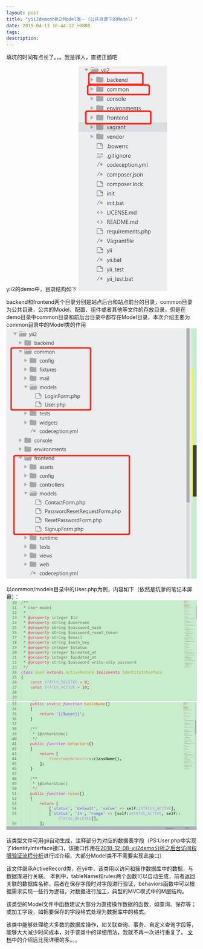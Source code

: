 ```yaml
---
layout: post
title: "yii2demo分析之Model类一（公共目录下的Model）"
date: 2019-04-13 16:44:12 +0800
tags: 
description: 
---
```


填坑的时间有点长了。。。我是罪人，直接正题吧

yii2的demo中，目录结构如下
![](/images/2019-04-13-1.jpg)

backend和frontend两个目录分别是站点后台和站点前台的目录，common目录为公共目录，公共的Model、配置、组件或者其他等文件的存放目录，但是在demo目录中common目录和前后台目录中都存在Model目录，本次介绍主要为common目录中的Model类的作用
![](/images/2019-04-13-2.jpg)

以common/models目录中的User.php为例，内容如下（依然是坑爹的笔记本屏幕）：
![](/images/2019-04-13-3.jpg)
![](/images/2019-04-13-4.jpg)

该类型文件可用gii自动生成，注释部分为对应的数据表字段（PS:User.php中实现了IdentityInterface接口，该接口作用在[2018-12-08-yii2demo分析之后台访问权限验证流程分析](https://guosongyu.github.io/2018/12/yii2demo%E5%88%86%E6%9E%90%E4%B9%8B%E5%90%8E%E5%8F%B0%E8%AE%BF%E9%97%AE%E6%9D%83%E9%99%90%E9%AA%8C%E8%AF%81%E6%B5%81%E7%A8%8B%E5%88%86%E6%9E%90)进行过介绍，大部分Model类不不需要实现此接口）

该文件继承ActiveRecord类，在yii中，该类用以访问和操作数据库中的数据，与数据库进行关联。
本例中，tableName和rules两个函数可以自动生成，前者返回关联的数据库名称，后者在保存字段时对字段进行验证，behaviors函数中可以根据需求实现一些行为逻辑，对数据进行加工，典型的MVC模式中的M层结构。

该类型的Model文件中函数建议大部分为直接操作数据的函数，如查询、保存等；或加工字段，如把要保存的字段格式处理为数据库中的格式。

该类中能够处理绝大多数的数据库操作，如关联查询、事务、自定义查询字段等，能够大大减少时间成本，对于该类中的详细用法，我就不再一次进行重复了。 [文档](https://www.yiichina.com/doc/guide/2.0/db-active-record)中的介绍远比我详细的多。。。